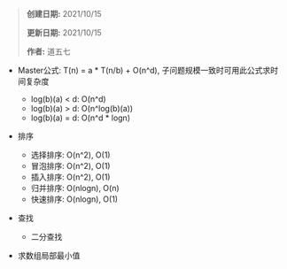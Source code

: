> **创建日期:** 2021/10/15
>
> **更新日期:** 2021/10/15
>
> **作者:** 道五七

- Master公式: T(n) = a * T(n/b) + O(n^d), 子问题规模一致时可用此公式求时间复杂度
  - log(b)(a) < d: O(n^d)
  - log(b)(a) > d: O(n^log(b)(a))
  - log(b)(a) = d: O(n^d * logn)
- 排序
  - 选择排序: O(n^2), O(1)
  - 冒泡排序: O(n^2), O(1)
  - 插入排序: O(n^2), O(1)
  - 归并排序: O(nlogn), O(n)
  - 快速排序: O(nlogn), O(1)
- 查找
  - 二分查找

- 求数组局部最小值
